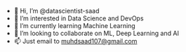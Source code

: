 - 👋 Hi, I’m @datascientist-saad
- 👀 I’m interested in Data Science and DevOps
- 🌱 I’m currently learning Machine Learning
- 💞️ I’m looking to collaborate on ML, Deep Learning and AI
- 📫 Just email to muhdsaad107@gmail.com

